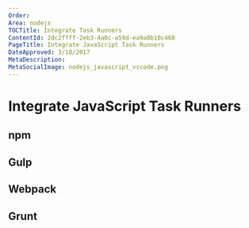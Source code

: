 ```yaml
---
Order: 
Area: nodejs
TOCTitle: Integrate Task Runners
ContentId: 2dc2ffff-2eb3-4a0c-a59d-ea9a0b10c468
PageTitle: Integrate JavaScript Task Runners
DateApproved: 3/10/2017
MetaDescription: 
MetaSocialImage: nodejs_javascript_vscode.png
---
```


# Integrate JavaScript Task Runners

## npm

## Gulp 

## Webpack

## Grunt